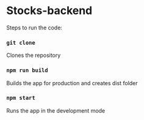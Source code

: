 # Stocks-backend

Steps to run the code:

### `git clone`

Clones the repository

### `npm run build`

Builds the app for production and creates dist folder

### `npm start`

Runs the app in the development mode
